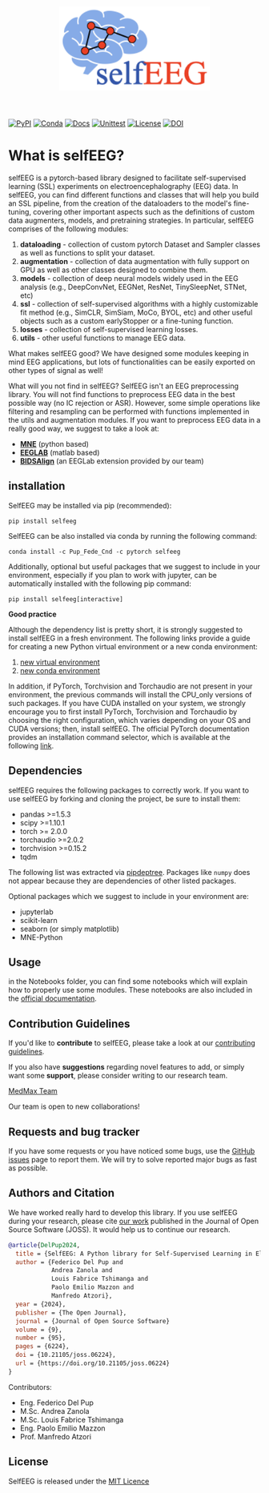 <h1 align="center">
  <img src="https://github.com/MedMaxLab/selfEEG/blob/main/Images/LibraryLogo.png" width="300">
</h1><br>

[![PyPI](https://img.shields.io/pypi/v/selfeeg?label=PyPI&color=blue)](https://pypi.org/project/selfeeg/)
[![Conda](https://img.shields.io/conda/v/pup_fede_cnd/selfeeg?label=Conda&color=blue)](https://anaconda.org/pup_fede_cnd/selfeeg)
[![Docs](https://img.shields.io/readthedocs/selfeeg)](https://readthedocs.org/projects/selfeeg/)
[![Unittest](https://github.com/MedMaxLab/selfEEG/actions/workflows/python-app.yml/badge.svg)](https://github.com/MedMaxLab/selfEEG/actions/workflows/python-app.yml)
[![License](https://img.shields.io/badge/License-MIT-violet.svg)](https://github.com/MedMaxLab/selfEEG/blob/main/LICENSE.md)
[![DOI](https://joss.theoj.org/papers/10.21105/joss.06224/status.svg)](https://doi.org/10.21105/joss.06224)

# What is selfEEG?
selfEEG is a pytorch-based library designed to facilitate self-supervised learning
(SSL) experiments on electroencephalography (EEG) data.
In selfEEG, you can find different functions and classes that will help you build
an SSL pipeline, from the creation of the dataloaders to the model's fine-tuning,
covering other important aspects such as the definitions of custom data augmenters,
models, and pretraining strategies.
In particular, selfEEG comprises of the following modules:

1. **dataloading** - collection of custom pytorch Dataset and Sampler classes
   as well as functions to split your dataset.
3. **augmentation** - collection of data augmentation with fully support on GPU
   as well as other classes designed to combine them.
5. **models** - collection of deep neural models widely used in the EEG analysis
   (e.g., DeepConvNet, EEGNet, ResNet, TinySleepNet, STNet, etc)
7. **ssl** - collection of self-supervised algorithms with a highly customizable
   fit method  (e.g., SimCLR, SimSiam, MoCo, BYOL, etc) and other useful objects
   such as a custom earlyStopper or a fine-tuning function.
9. **losses** - collection of self-supervised learning losses.
10. **utils** - other useful functions to manage EEG data.

What makes selfEEG good? We have designed some modules keeping in mind EEG
applications, but lots of functionalities can be easily exported on other
types of signal as well!

What will you not find in selfEEG? SelfEEG isn't an EEG preprocessing library.
You will not find functions to preprocess EEG data in the best possible way
(no IC rejection or ASR). However, some simple operations like filtering and
resampling can be performed with functions implemented in the utils and
augmentation modules. If you want to preprocess EEG data in a really good way,
we suggest to take a look at:

- [**MNE**](https://mne.tools) (python based)
- [**EEGLAB**](https://sccn.ucsd.edu/eeglab) (matlab based)
- [**BIDSAlign**](https://github.com/MedMaxLab/BIDSAlign)
  (an EEGLab extension provided by our team)


## installation
SelfEEG may be installed via pip (recommended):
```
pip install selfeeg
```

SelfEEG can be also installed via conda by running the following command:
```
conda install -c Pup_Fede_Cnd -c pytorch selfeeg
```

Additionally, optional but useful packages that we suggest to include in your
environment, especially if you plan to work with jupyter, can be automatically
installed with the following pip command:
```
pip install selfeeg[interactive]
```

**Good practice**

Although the dependency list is pretty short, it is strongly suggested to install
selfEEG in a fresh environment. The following links provide a guide for creating a
new Python virtual environment or a new conda environment:

1. [new virtual environment](https://docs.python.org/3/library/venv.html)
2. [new conda environment](https://conda.io/projects/conda/en/latest/user-guide/tasks/manage-environments.html#creating-an-environment-with-commands)

In addition, if PyTorch, Torchvision and Torchaudio are not present in your
environment, the previous commands will install the CPU_only versions of such
packages.
If you have CUDA installed on your system, we strongly encourage you to first
install PyTorch, Torchvision and Torchaudio by choosing the
right configuration, which varies depending on your OS and CUDA versions;
then, install selfEEG.
The official PyTorch documentation provides an installation command selector,
which is available at the following [link](https://pytorch.org/get-started/locally/).



## Dependencies
selfEEG requires the following packages to correctly work.
If you want to use selfEEG by forking and cloning the project,
be sure to install them:

- pandas >=1.5.3
- scipy >=1.10.1
- torch >= 2.0.0
- torchaudio >=2.0.2
- torchvision >=0.15.2
- tqdm

The following list was extracted via
[pipdeptree](https://github.com/tox-dev/pipdeptree/tree/main).
Packages like ``numpy`` does not appear because they are dependencies
of other listed packages.

Optional packages which we suggest to include in your environment are:

- jupyterlab
- scikit-learn
- seaborn (or simply matplotlib)
- MNE-Python


## Usage
in the Notebooks folder, you can find some notebooks which will explain how to
properly use some modules.
These notebooks are also included in the
[official documentation](https://selfeeg.readthedocs.io/en/latest/index.html).


## Contribution Guidelines
If you'd like to **contribute** to selfEEG,
please take a look at our [contributing guidelines](CONTRIBUTING.md).

If you also have **suggestions** regarding novel features to add, or simply
want some **support**, please consider writing to our research team.

[MedMax Team](mailto:manfredo.atzori@unipd.it&cc=federico.delpup@studenti.unipd.it,andrea.zanola@studenti.unipd.it,louisfabrice.tshimanga@unipd.it)

Our team is open to new collaborations!


## Requests and bug tracker
If you have some requests or you have noticed some bugs,
use the [GitHub issues](https://github.com/MedMaxLab/selfEEG/issues) page to report
them. We will try to solve reported major bugs as fast as possible.


## Authors and Citation
We have worked really hard to develop this library.
If you use selfEEG during your research, please cite
[our work](https://doi.org/10.21105/joss.06224) published in the Journal of
Open Source Software (JOSS).
It would help us to continue our research.

```bibtex
@article{DelPup2024,
  title = {SelfEEG: A Python library for Self-Supervised Learning in Electroencephalography},
  author = {Federico Del Pup and
            Andrea Zanola and
            Louis Fabrice Tshimanga and
            Paolo Emilio Mazzon and
            Manfredo Atzori},
  year = {2024},
  publisher = {The Open Journal},
  journal = {Journal of Open Source Software}
  volume = {9},
  number = {95},
  pages = {6224},
  doi = {10.21105/joss.06224},
  url = {https://doi.org/10.21105/joss.06224}
}
```

Contributors:
- Eng. Federico Del Pup
- M.Sc. Andrea Zanola
- M.Sc. Louis Fabrice Tshimanga
- Eng. Paolo Emilio Mazzon
- Prof. Manfredo Atzori

## License
SelfEEG is released under the [MIT Licence](LICENSE.md)
